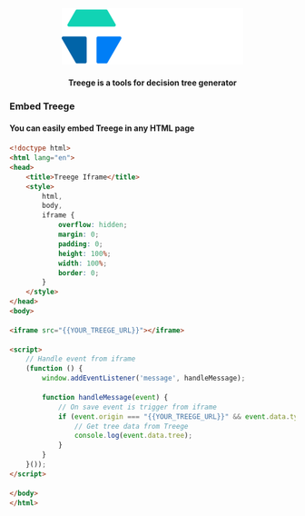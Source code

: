 <div align="center">
  <img alt="Treege" src="https://raw.githubusercontent.com/Tracktor/treege/main/src/assets/img/treege-white.png" style="padding: 20px; max-height:100px; width: auto;" />
</div>

<div align="center">
  <strong>Treege is a tools for decision tree generator</strong>
</div>

### Embed Treege

#### You can easily embed Treege in any HTML page

```html
<!doctype html>
<html lang="en">
<head>
    <title>Treege Iframe</title>
    <style>
        html,
        body,
        iframe {
            overflow: hidden;
            margin: 0;
            padding: 0;
            height: 100%;
            width: 100%;
            border: 0;
        }
    </style>
</head>
<body>

<iframe src="{{YOUR_TREEGE_URL}}"></iframe>

<script>
    // Handle event from iframe
    (function () {
        window.addEventListener('message', handleMessage);

        function handleMessage(event) {
            // On save event is trigger from iframe
            if (event.origin === "{{YOUR_TREEGE_URL}}" && event.data.type === "onSave" && event.data.source === "treege") {
                // Get tree data from Treege
                console.log(event.data.tree);
            }
        }
    }());
</script>

</body>
</html>
```